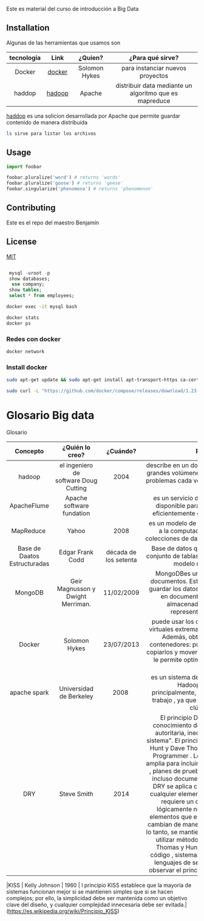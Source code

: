 

Este es material del curso de introducción a  Big Data

## Installation

Algunas de las herramientas que usamos son

| tecnologia | Link 							|	 ¿Quien?					| ¿Para qué sirve?|
| :---:		 | :---: 							| :---: 										| :---: |	
| Docker 		| [docker](https://docker.com) 	|	Solomon Hykes								|  para instanciar nuevos proyectos  |
|haddop| [hadoop](https://hadoop.com)|Apache  | distribuir data mediante un algoritmo que es mapreduce





[haddop](https://haddop) es una solicion desarrollada por Apache que permite guardar contenido de manera distribuida


```bash
ls sirve para listar los archivos 
```

## Usage



```python
import foobar

foobar.pluralize('word') # returns 'words'
foobar.pluralize('goose') # returns 'geese'
foobar.singularize('phenomena') # returns 'phenomenon'
```

## Contributing
Este es el repo del maestro Benjamín


## License
[MIT](https://choosealicense.com/licenses/mit/)



```sql

 mysql -uroot -p
 show databases;
  use company;
 show tables;
 select * from employees;
```
```bash
docker exec -it mysql bash

```


```bash
docker stats 
docker ps 
```

### Redes con docker

```bash
docker network
```

### Install docker

```bash
sudo apt-get update && sudo apt-get install apt-transport-https ca-certificates curl gnupg-agent software-properties-common -y && curl -fsSL https://download.docker.com/linux/ubuntu/gpg | sudo apt-key add - && sudo apt-key fingerprint 0EBFCD88 && sudo add-apt-repository "deb [arch=amd64] https://download.docker.com/linux/ubuntu $(lsb_release -cs) stable" && sudo apt-get update && sudo apt-get install docker-ce docker-ce-cli containerd.io -y && sudo docker run hello-world

sudo curl -L "https://github.com/docker/compose/releases/download/1.23.2/docker-compose-$(uname -s)-$(uname -m)" -o /usr/local/bin/docker-compose && sudo chmod +x /usr/local/bin/docker-compose && docker-compose --version
```
# Glosario Big data

Glosario

|Concepto|¿Quién lo creo?|¿Cuándo?|Para qué sirve|Referencias
|:---:   |:---:          |:---:   |:---:         |:---:
|hadoop|  el ingeniero de software Doug Cutting |2004| describe en un documento técnicas para manejar grandes volúmenes de datos, desgranándolos en problemas cada vez más pequeños para hacerlos abordables.|(https://openwebinars.net/blog/que-es-hadoop/)
|ApacheFlume|Apache software fundation||es un servicio distribuido, fiable, y altamente disponible para recopilar, agregar, y mover eficientemente grandes cantidades de datos.|(https://bigdatadummy.com/2017/02/07/apache-flume/)
|MapReduce |Yahoo|2008| es un modelo de programación para dar soporte a la computación paralela sobre grandes colecciones de datos en grupos de computadoras|(https://es.wikipedia.org/wiki/MapReduce)
|Base de Daatos Estructuradas|Edgar Frank Codd|década de los setenta|	Base de datos que se puede percibir como un conjunto de tablas y se puede manipular según el modelo relacional de los datos|(https://www.ibm.com/support/knowledgecenter/es/SSFGJ4_7.6.0/com.ibm.mbs.doc/configur/r_ctr_db_structures.html)
|MongoDB |Geir Magnusson y Dwight Merriman.|11/02/2009|MongoDBes una base de datos orientada a documentos. Esto quiere decir que en lugar de guardar los datos en registros, guarda los datos en documentos. Estos documentos son almacenados en BSON, que es una representación binaria de JSON.|(https://www.mongodb.com/es/what-is-mongodb)
|Docker|Solomon Hykes|23/07/2013|puede usar los contenedores como máquinas virtuales extremadamente livianas y modulares. Además, obtiene flexibilidad con estos contenedores: puede crearlos, implementarlos, copiarlos y moverlos de un entorno a otro, lo cual le permite optimizar sus aplicaciones para la nube.|(https://www.redhat.com/es/topics/containers/what-is-docker)
|apache spark|Universidad de Berkeley|2008 |es un sistema de computación que se basa en Hadoop Map Reduce y que, principalmente, permite dividir o paralelizar el trabajo , ya que normalmente se instala en un clúster de máquina|(https://openwebinars.net/blog/que-es-apache-spark/)
|DRY | Steve Smith | 2014 | El principio DRY se declara como "Todo conocimiento debe tener una representación autoritaria, inequívoca y única dentro de un sistema". El principio ha sido formulado por Andy Hunt y Dave Thomas en su libro The Pragmatic Programmer . Lo aplican de manera bastante amplia para incluir " esquemas de bases de datos , planes de prueba , el sistema de compilación , incluso documentación ". Cuando el principio DRY se aplica con éxito, una modificación de cualquier elemento individual de un sistema no requiere un cambio en otros elementos lógicamente no relacionados. Además, los elementos que están relacionados lógicamente cambian de manera predecible y uniforme y, por lo tanto, se mantienen sincronizados . Además de utilizar métodos y subrutinas en su código, Thomas y Hunt confían en generadores de código , sistemas de compilación automática y lenguajes de secuencias de comandos para observar el principio DRY a través de las capas.| (https://en.wikipedia.org/wiki/Don%27t_repeat_yourself)

|KISS | Kelly Johnson | 1960 | l principio KISS establece que la mayoría de sistemas funcionan mejor si se mantienen simples que si se hacen complejos; por ello, la simplicidad debe ser mantenida como un objetivo clave del diseño, y cualquier complejidad innecesaria debe ser evitada.| (https://es.wikipedia.org/wiki/Principio_KISS)
